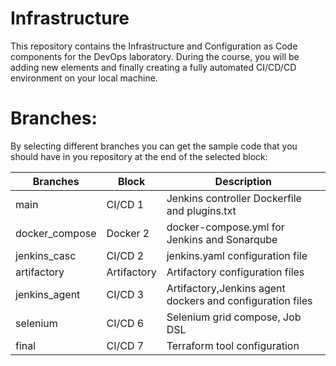 # Infrastructure
This repository contains the Infrastructure and Configuration as Code components for the DevOps laboratory. During the course, you will be adding new elements and finally creating a fully automated CI/CD/CD environment on your local machine. 

# Branches:
By selecting different branches you can get the sample code that you should have in you repository at the end of the selected block:

|Branches  | Block  | Description  | 
|---|---|---|
| main | CI/CD 1 | Jenkins controller Dockerfile and plugins.txt  |
| docker_compose | Docker 2 | docker-compose.yml for Jenkins and Sonarqube |
| jenkins_casc | CI/CD 2 | jenkins.yaml configuration file |
| artifactory | Artifactory | Artifactory configuration files |
| jenkins_agent | CI/CD 3 | Artifactory,Jenkins agent dockers and configuration files |
| selenium | CI/CD 6 | Selenium grid compose, Job DSL |
| final | CI/CD 7 | Terraform tool configuration |
